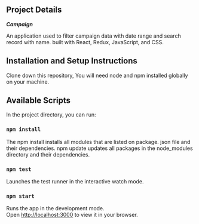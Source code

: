 ## Project Details 

***Campaign***

An application used to filter campaign data with date range and search record with name. built with React, Redux, JavaScript, and CSS.

## Installation and Setup Instructions

Clone down this repository, You will need node and npm installed globally on your machine.

## Available Scripts

In the project directory, you can run:

### `npm install`

The npm install installs all modules that are listed on package. json file and their dependencies. npm update updates all packages in the node_modules directory and their dependencies.

### `npm test`

Launches the test runner in the interactive watch mode.

### `npm start`

Runs the app in the development mode.\
Open [http://localhost:3000](http://localhost:3000) to view it in your browser.